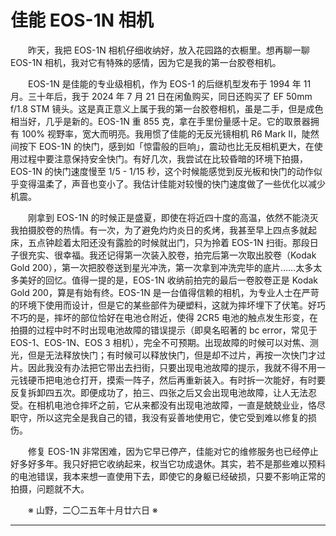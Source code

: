# 佳能 EOS-1N 相机

&emsp;&emsp;昨天，我把 EOS-1N 相机仔细收纳好，放入花园路的衣橱里。想再聊一聊 EOS-1N 相机，我对它有特殊的感情，因为它是我的第一台胶卷相机。

&emsp;&emsp;EOS-1N 是佳能的专业级相机，作为 EOS-1 的后继机型发布于 1994 年 11 月。三十年后，我于 2024 年 7 月 21 日在闲鱼购买，同日还购买了 EF 50mm f/1.8 STM 镜头。这是真正意义上属于我的第一台胶卷相机，虽是二手，但是成色相当好，几乎是新的。EOS-1N 重 855 克，拿在手里份量感十足。它的取景器拥有 100% 视野率，宽大而明亮。我用惯了佳能的无反光镜相机 R6 Mark II，陡然间按下 EOS-1N 的快门，感到如「惊雷般的巨响」，震动也比无反相机更大，在使用过程中要注意保持安全快门。有好几次，我尝试在比较昏暗的环境下拍摄，EOS-1N 的快门速度慢至 1/5 - 1/15 秒，这个时候能感觉到反光板和快门的动作似乎变得温柔了，声音也变小了。我估计佳能对较慢的快门速度做了一些优化以减少机震。

&emsp;&emsp;刚拿到 EOS-1N 的时候正是盛夏，即使在将近四十度的高温，依然不能浇灭我拍摄胶卷的热情。有一次，为了避免灼灼炎日的炙烤，我甚至早上四点多就起床，五点钟趁着太阳还没有露脸的时候就出门，只为拎着 EOS-1N 扫街。那段日子很充实、很幸福。我还记得第一次装入胶卷，拍完后第一次取出胶卷（Kodak Gold 200），第一次把胶卷送到星光冲洗，第一次拿到冲洗完毕的底片……太多太多美好的回忆。值得一提的是，EOS-1N 收纳前拍完的最后一卷胶卷正是 Kodak Gold 200，算是有始有终。EOS-1N 是一台值得信赖的相机，为专业人士在严苛的环境下使用而设计，但是它的某些部件为硬塑料，这就为摔坏埋下了伏笔。好巧不巧的是，摔坏的部位恰好在电池仓附近，使得 2CR5 电池的触点发生形变，在拍摄的过程中时不时出现电池故障的错误提示（即臭名昭著的 bc error，常见于 EOS-1、EOS-1N、EOS 3 相机），完全不可预期。出现故障的时候可以对焦、测光，但是无法释放快门；有时候可以释放快门，但是却不过片，再按一次快门才过片。因此我没有办法把它带出去扫街，只要出现电池故障的提示，我就不得不用一元钱硬币把电池仓打开，摸索一阵子，然后再重新装入。有时拆一次能好，有时要反复拆卸四五次。即便成功了，拍三、四张之后又会出现电池故障，让人无法忍受。在相机电池仓摔坏之前，它从来都没有出现电池故障，一直是兢兢业业，恪尽职守，所以这完全是我自己的错，我没有妥善地使用它，使它受到难以修复的损伤。

&emsp;&emsp;修复 EOS-1N 非常困难，因为它早已停产，佳能对它的维修服务也已经停止好多好多年。我只好把它收纳起来，权当它功成退休。其实，若不是那些难以预料的电池错误，我本来想一直使用下去，即使它的身躯已经破损，只要不影响正常的拍摄，问题就不大。

&emsp;&emsp;※ 山野，二〇二五年十月廿六日 ※

***